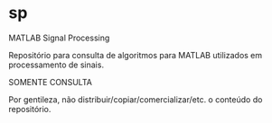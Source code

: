 # sp
MATLAB Signal Processing

Repositório para consulta de algoritmos para MATLAB utilizados em processamento de sinais.

SOMENTE CONSULTA

Por gentileza, não distribuir/copiar/comercializar/etc. o conteúdo do repositório.
